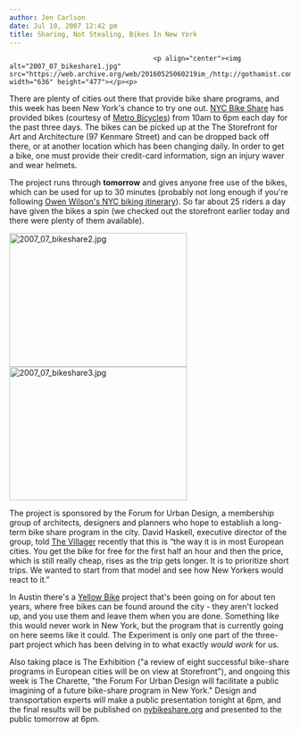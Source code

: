 ```yaml
---
author: Jen Carlson
date: Jul 10, 2007 12:42 pm
title: Sharing, Not Stealing, Bikes In New York
---
```


	
										<p align="center"><img alt="2007_07_bikeshare1.jpg" src="https://web.archive.org/web/20160525060219im_/http://gothamist.com/attachments/jen/2007_07_bikeshare1.jpg" width="636" height="477"></p><p>
There are plenty of cities out there that provide bike share programs, and this week has been New York&apos;s chance to try one out. <a href="https://web.archive.org/web/20160525060219/http://www.nybikeshare.org/">NYC Bike Share</a> has provided bikes (courtesy of <a href="https://web.archive.org/web/20160525060219/http://www.metrobicycles.com/">Metro Bicycles</a>) from 10am to 6pm each day for the past three days. The bikes can be picked up at the The Storefront for Art and Architecture (97 Kenmare Street) and can be dropped back off there, or at another location which has been changing daily. In order to get a bike, one must provide their credit-card information, sign an injury waver and wear helmets. 

</p><p>The project runs through <strong>tomorrow</strong> and gives anyone free use of the bikes, which can be used for up to 30 minutes (probably not long enough if you&apos;re following <a href="https://web.archive.org/web/20160525060219/http://entertainment.bodogbeat.com/owen-wilson-goes-green-bikes-his-way-to-titty-bar-52837.html">Owen Wilson&apos;s NYC biking itinerary</a>). So far about 25 riders a day have given the bikes a spin (we checked out the storefront earlier today and there were plenty of them available).</p>

<p><img alt="2007_07_bikeshare2.jpg" src="https://web.archive.org/web/20160525060219im_/http://gothamist.com/attachments/jen/2007_07_bikeshare2.jpg" width="318" height="239"> <img alt="2007_07_bikeshare3.jpg" src="https://web.archive.org/web/20160525060219im_/http://gothamist.com/attachments/jen/2007_07_bikeshare3.jpg" width="318" height="239"></p>

<p>The project is sponsored by the Forum for Urban Design, a membership group of architects, designers and planners who hope to establish a long-term bike share program in the city. David Haskell, executive director of the group, told <a href="https://web.archive.org/web/20160525060219/http://thevillager.com/villager_218/givingeurostyle.html">The Villager</a> recently that this is &#x201C;the way it is in most European cities. You get the bike for free for the first half an hour and then the price, which is still really cheap, rises as the trip gets longer. It is to prioritize short trips. We wanted to start from that model and see how New Yorkers would react to it.&#x201D;</p>

<p>In Austin there&apos;s a <a href="https://web.archive.org/web/20160525060219/http://www.austinyellowbike.org/projects.htm">Yellow Bike</a> project that&apos;s been going on for about ten years, where free bikes can be found around the city - they aren&apos;t locked up, and you use them and leave them when you are done. Something like this would never work in New York, but the program that is currently going on here seems like it could. The Experiment is only one part of the three-part project which has been delving in to what exactly <em>would work</em> for us. </p>

<p>Also taking place is The Exhibition (&quot;a review of eight successful bike-share programs in European cities will be on view at Storefront&quot;), and ongoing this week is The Charette, &quot;the Forum For Urban Design will facilitate a public imagining of a future bike-share program in New York.&quot; Design and transportation experts will make a public presentation tonight at 6pm, and the final results will be published on <a href="https://web.archive.org/web/20160525060219/http://nybikeshare.org/">nybikeshare.org</a> and presented to the public tomorrow at 6pm.<br>
</p>					
										
									
				